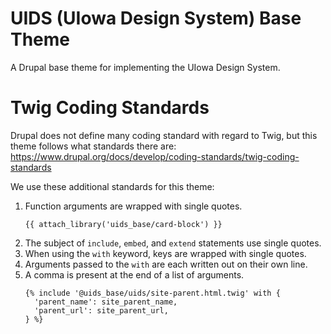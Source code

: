 # UIDS (UIowa Design System) Base Theme
A Drupal base theme for implementing the UIowa Design System.

# Twig Coding Standards
Drupal does not define many coding standard with regard to Twig, but this theme follows what standards there are: 
https://www.drupal.org/docs/develop/coding-standards/twig-coding-standards

We use these additional standards for this theme:
1. Function arguments are wrapped with single quotes.
    ```twig
    {{ attach_library('uids_base/card-block') }}
    ```
2. The subject of `include`, `embed`, and `extend` statements use single quotes.
3. When using the `with` keyword, keys are wrapped with single quotes.
4. Arguments passed to the `with` are each written out on their own line.
5. A comma is present at the end of a list of arguments.
    ```twig
    {% include '@uids_base/uids/site-parent.html.twig' with {
      'parent_name': site_parent_name,
      'parent_url': site_parent_url,
    } %}
    ```
